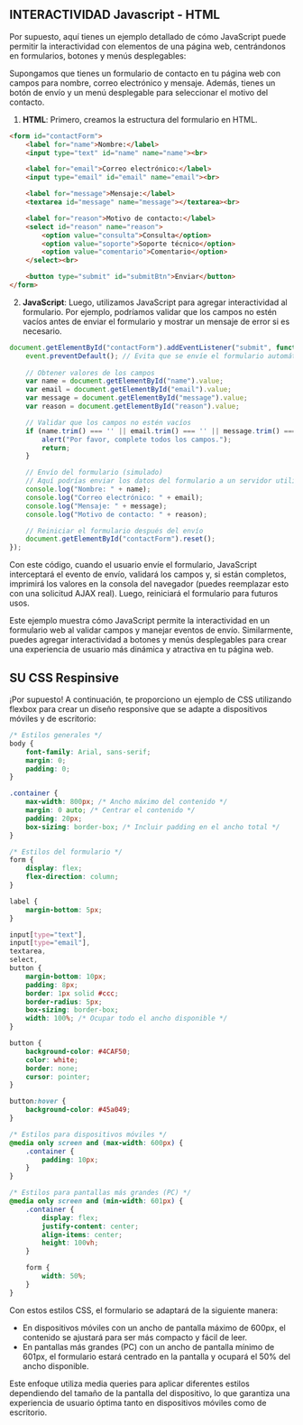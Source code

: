## INTERACTIVIDAD Javascript - HTML

Por supuesto, aquí tienes un ejemplo detallado de cómo JavaScript puede permitir la interactividad con elementos de una página web, centrándonos en formularios, botones y menús desplegables:

Supongamos que tienes un formulario de contacto en tu página web con campos para nombre, correo electrónico y mensaje. Además, tienes un botón de envío y un menú desplegable para seleccionar el motivo del contacto.

1. **HTML**: Primero, creamos la estructura del formulario en HTML.

```html
<form id="contactForm">
    <label for="name">Nombre:</label>
    <input type="text" id="name" name="name"><br>

    <label for="email">Correo electrónico:</label>
    <input type="email" id="email" name="email"><br>

    <label for="message">Mensaje:</label>
    <textarea id="message" name="message"></textarea><br>

    <label for="reason">Motivo de contacto:</label>
    <select id="reason" name="reason">
        <option value="consulta">Consulta</option>
        <option value="soporte">Soporte técnico</option>
        <option value="comentario">Comentario</option>
    </select><br>

    <button type="submit" id="submitBtn">Enviar</button>
</form>
```

2. **JavaScript**: Luego, utilizamos JavaScript para agregar interactividad al formulario. Por ejemplo, podríamos validar que los campos no estén vacíos antes de enviar el formulario y mostrar un mensaje de error si es necesario.

```javascript
document.getElementById("contactForm").addEventListener("submit", function(event) {
    event.preventDefault(); // Evita que se envíe el formulario automáticamente
    
    // Obtener valores de los campos
    var name = document.getElementById("name").value;
    var email = document.getElementById("email").value;
    var message = document.getElementById("message").value;
    var reason = document.getElementById("reason").value;

    // Validar que los campos no estén vacíos
    if (name.trim() === '' || email.trim() === '' || message.trim() === '') {
        alert("Por favor, complete todos los campos.");
        return;
    }

    // Envío del formulario (simulado)
    // Aquí podrías enviar los datos del formulario a un servidor utilizando AJAX o fetch
    console.log("Nombre: " + name);
    console.log("Correo electrónico: " + email);
    console.log("Mensaje: " + message);
    console.log("Motivo de contacto: " + reason);

    // Reiniciar el formulario después del envío
    document.getElementById("contactForm").reset();
});
```

Con este código, cuando el usuario envíe el formulario, JavaScript interceptará el evento de envío, validará los campos y, si están completos, imprimirá los valores en la consola del navegador (puedes reemplazar esto con una solicitud AJAX real). Luego, reiniciará el formulario para futuros usos.

Este ejemplo muestra cómo JavaScript permite la interactividad en un formulario web al validar campos y manejar eventos de envío. Similarmente, puedes agregar interactividad a botones y menús desplegables para crear una experiencia de usuario más dinámica y atractiva en tu página web.

## SU CSS Respinsive

¡Por supuesto! A continuación, te proporciono un ejemplo de CSS utilizando flexbox para crear un diseño responsive que se adapte a dispositivos móviles y de escritorio:

```css
/* Estilos generales */
body {
    font-family: Arial, sans-serif;
    margin: 0;
    padding: 0;
}

.container {
    max-width: 800px; /* Ancho máximo del contenido */
    margin: 0 auto; /* Centrar el contenido */
    padding: 20px;
    box-sizing: border-box; /* Incluir padding en el ancho total */
}

/* Estilos del formulario */
form {
    display: flex;
    flex-direction: column;
}

label {
    margin-bottom: 5px;
}

input[type="text"],
input[type="email"],
textarea,
select,
button {
    margin-bottom: 10px;
    padding: 8px;
    border: 1px solid #ccc;
    border-radius: 5px;
    box-sizing: border-box;
    width: 100%; /* Ocupar todo el ancho disponible */
}

button {
    background-color: #4CAF50;
    color: white;
    border: none;
    cursor: pointer;
}

button:hover {
    background-color: #45a049;
}

/* Estilos para dispositivos móviles */
@media only screen and (max-width: 600px) {
    .container {
        padding: 10px;
    }
}

/* Estilos para pantallas más grandes (PC) */
@media only screen and (min-width: 601px) {
    .container {
        display: flex;
        justify-content: center;
        align-items: center;
        height: 100vh;
    }

    form {
        width: 50%;
    }
}
```

Con estos estilos CSS, el formulario se adaptará de la siguiente manera:

- En dispositivos móviles con un ancho de pantalla máximo de 600px, el contenido se ajustará para ser más compacto y fácil de leer.
- En pantallas más grandes (PC) con un ancho de pantalla mínimo de 601px, el formulario estará centrado en la pantalla y ocupará el 50% del ancho disponible.

Este enfoque utiliza media queries para aplicar diferentes estilos dependiendo del tamaño de la pantalla del dispositivo, lo que garantiza una experiencia de usuario óptima tanto en dispositivos móviles como de escritorio.

